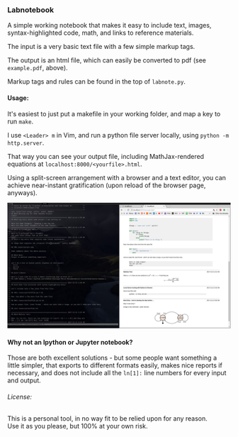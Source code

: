 ### Labnotebook

A simple working notebook that makes it easy to include text, images,
syntax-highlighted code, math, and links to reference materials.

The input is a very basic text file with a few simple markup tags.

The output is an html file, which can easily be converted to pdf (see
`example.pdf`, above).

Markup tags and rules can be found in the top of `labnote.py`.

#### Usage:

It's easiest to just put a makefile in your working folder, and map a key to run
`make`.

I use `<Leader> m` in Vim, and run a python file server locally, using `python
-m http.server`.

That way you can see your output file, including MathJax-rendered equations at `localhost:8000/<yourfile>.html`.

Using a split-screen arrangement with a browser and a text editor, you can achieve
near-instant gratification (upon reload of the browser page, anyways).

![alt text](resources/split.png "Split-screen working view.")

#### Why not an Ipython or Jupyter notebook?

Those are both excellent solutions - but some people want something a little
simpler, that exports to different formats easily, makes nice reports if necessary, and does not
include all the `ln[1]:` line numbers for every input and output.

###### License:

This is a personal tool, in no way fit to be relied upon for any reason.  
Use it as you please, but 100% at your own risk.
